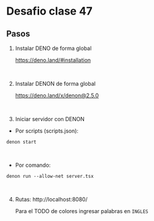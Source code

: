 # Desafio clase 47

## Pasos
1) Instalar DENO de forma global

    https://deno.land/#installation

<br>

2) Instalar DENON de forma global

    https://deno.land/x/denon@2.5.0

<br>

3) Iniciar servidor con DENON

*   Por scripts (scripts.json):
````
denon start
````

<br>

*   Por comando:

````
denon run --allow-net server.tsx
````

<br>

4) Rutas: 
    http://localhost:8080/

    Para el TODO de colores ingresar palabras en `INGLES`